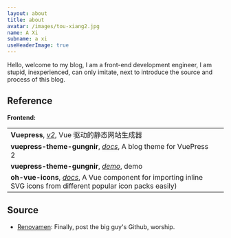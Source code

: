 ```yaml
---
layout: about
title: about
avatar: /images/tou-xiang2.jpg
name: A Xi
subname: a xi
useHeaderImage: true
---
```


Hello, welcome to my blog, I am a front-end development engineer, I am stupid, inexperienced, can only imitate, next to introduce the source and process of this blog.


## Reference


**Frontend:**

|   |   |
|---|---|
| **Vuepress**, *[v2](https://v2.vuepress.vuejs.org)*, Vue 驱动的静态网站生成器 |  |
| **vuepress-theme-gungnir**, *[docs](https://v2-vuepress-theme-gungnir.vercel.app/docs/basic/intro.html#todo)*, A blog theme for VuePress 2 |  |
| **vuepress-theme-gungnir**, *[demo](https://v2-vuepress-theme-gungnir.vercel.app/)*, demo |  |
| **oh-vue-icons**, *[docs](https://oh-vue-icons.netlify.app/cn)*, A Vue component for importing inline SVG icons from different popular icon packs easily) |  |


## Source


- [Renovamen](https://github.com/Renovamen): Finally, post the big guy's Github, worship.
